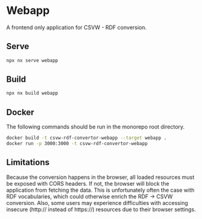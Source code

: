 # Webapp

A frontend only application for CSVW - RDF conversion.

## Serve

```bash
npx nx serve webapp
```

## Build

```bash
npx nx build webapp
```

## Docker

The following commands should be run in the monorepo root directory.

```bash
docker build -t csvw-rdf-convertor-webapp --target webapp .
docker run -p 3000:3000 -t csvw-rdf-convertor-webapp
```

## Limitations

Because the conversion happens in the browser, all loaded resources must be exposed with CORS headers. If not, the browser will block the application from fetching the data. This is unfortunately often the case with RDF vocabularies, which could otherwise enrich the RDF → CSVW conversion. Also, some users may experience difficulties with accessing insecure (http:// instead of https://) resources due to their browser settings.
